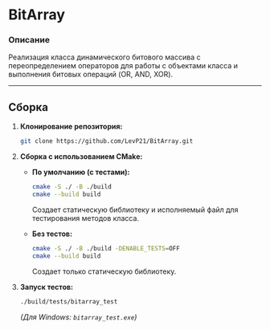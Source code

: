 # BitArray

### Описание
Реализация класса динамического битового массива с переопределением операторов для работы с объектами класса и выполнения битовых операций (OR, AND, XOR).

---

## Сборка

1. **Клонирование репозитория:**
   ```bash
   git clone https://github.com/LevP21/BitArray.git
   ```

2. **Сборка с использованием CMake:**
   - **По умолчанию (с тестами):**
     ```bash
     cmake -S ./ -B ./build
     cmake --build build
     ```
     Создает статическую библиотеку и исполняемый файл для тестирования методов класса.

   - **Без тестов:**
     ```bash
     cmake -S ./ -B ./build -DENABLE_TESTS=OFF
     cmake --build build
     ```
     Создает только статическую библиотеку.

3. **Запуск тестов:**
   ```bash
   ./build/tests/bitarray_test
   ```
   *(Для Windows: `bitarray_test.exe`)*
